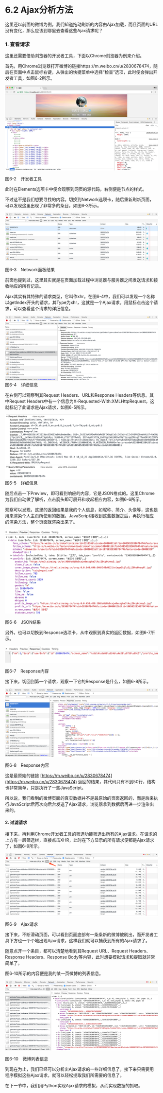 # 6.2 Ajax分析方法

这里还以前面的微博为例，我们知道拖动刷新的内容由Ajax加载，而且页面的URL没有变化，那么应该到哪里去查看这些Ajax请求呢？

### 1. 查看请求

这里还需要借助浏览器的开发者工具，下面以Chrome浏览器为例来介绍。

首先，用Chrome浏览器打开微博的链接https://m.weibo.cn/u/2830678474，随后在页面中点击鼠标右键，从弹出的快捷菜单中选择“检查”选项，此时便会弹出开发者工具，如图6-2所示。

![](./assets/6-2.png)

图6-2　开发者工具

此时在Elements选项卡中便会观察到网页的源代码，右侧便是节点的样式。

不过这不是我们想要寻找的内容。切换到Network选项卡，随后重新刷新页面，可以发现这里出现了非常多的条目，如图6-3所示。

![](./assets/6-3.png)

图6-3　Network面板结果

前面也提到过，这里其实就是在页面加载过程中浏览器与服务器之间发送请求和接收响应的所有记录。

Ajax其实有其特殊的请求类型，它叫作xhr。在图6-4中，我们可以发现一个名称以getIndex开头的请求，其Type为xhr，这就是一个Ajax请求。用鼠标点击这个请求，可以查看这个请求的详细信息。

![](./assets/6-4.png)
图6-4　详细信息

在右侧可以观察到其Request Headers、URL和Response Headers等信息。其中Request Headers中有一个信息为X-Requested-With:XMLHttpRequest，这就标记了此请求是Ajax请求，如图6-5所示。

![](./assets/6-5.png)
图6-5　详细信息

随后点击一下Preview，即可看到响应的内容，它是JSON格式的。这里Chrome为我们自动做了解析，点击箭头即可展开和收起相应内容，如图6-6所示。

观察可以发现，这里的返回结果是我的个人信息，如昵称、简介、头像等，这也是用来渲染个人主页所使用的数据。JavaScript接收到这些数据之后，再执行相应的渲染方法，整个页面就渲染出来了。

![](./assets/6-6.png)

图6-6　JSON结果

另外，也可以切换到Response选项卡，从中观察到真实的返回数据，如图6-7所示。

![](./assets/6-7.png)

图6-7　Response内容

接下来，切回到第一个请求，观察一下它的Response是什么，如图6-8所示。

![](./assets/6-8.png)

图6-8　Response内容

这是最原始的链接 [https://m.weibo.cn/u/2830678474](https://m.weibo.cn/u/2830678474) 返回的结果，其代码只有不到50行，结构也非常简单，只是执行了一些JavaScript。

所以说，我们看到的微博页面的真实数据并不是最原始的页面返回的，而是后来执行JavaScript后再次向后台发送了Ajax请求，浏览器拿到数据后再进一步渲染出来的。

#### 2. 过滤请求
接下来，再利用Chrome开发者工具的筛选功能筛选出所有的Ajax请求。在请求的上方有一层筛选栏，直接点击XHR，此时在下方显示的所有请求便都是Ajax请求了，如图6-9所示。

![](./assets/6-9.png)

图6-9　Ajax请求

接下来，不断滑动页面，可以看到页面底部有一条条新的微博被刷出，而开发者工具下方也一个个地出现Ajax请求，这样我们就可以捕获到所有的Ajax请求了。

随意点开一个条目，都可以清楚地看到其Request URL、Request Headers、Response Headers、Response Body等内容，此时想要模拟请求和提取就非常简单了。

图6-10所示的内容便是我的某一页微博的列表信息。

![](./assets/6-10.png)

图6-10　微博列表信息

到现在为止，我们已经可以分析出Ajax请求的一些详细信息了，接下来只需要用程序模拟这些Ajax请求，就可以轻松提取我们所需要的信息了。

在下一节中，我们用Python实现Ajax请求的模拟，从而实现数据的抓取。

